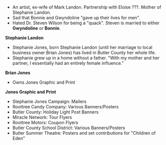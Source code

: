 - An artist, ex-wife of Mark Landon. Partnership with Eloise ???. Mother of Stephanie Landon.
- Sad that Bonnie and Gwyndoline "gave up their lives for men".
- Hated Dr. Steven Wilson for being a "quack". Steven is married to either **Gwyndoline** or **Bonnie**.

**Stephanie Landon**
- Stephanie Jones, born Stephanie Landon (until her marriage to local business owner Brian Jones) has lived in Butler County her whole life.
- Stephanie grew up in a home without a father. "With my mother and her partner, I essentially had an entirely female influence."

**Brian Jones**
- Owns Jones Graphic and Print

**Jones Graphic and Print**
- Stephanie Jones Campaign: Mailers
- Roottree Candy Company: Various Banners/Posters
- Butler County: Holiday Light Post Banners
- Miracle Network: Tour Flyers
- Roottree Motors: Coupon Flyers
- Butler County School District: Various Banners/Posters
- Butler Summer Theatre: Posters and set contributions for "Children of Eden"